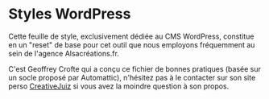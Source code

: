 # Styles WordPress

Cette feuille de style, exclusivement dédiée au CMS WordPress, constitue en un "reset" de base pour cet outil que nous employons fréquemment au sein de l'agence Alsacréations.fr.

C'est Geoffrey Crofte qui a conçu ce fichier de bonnes pratiques (basée sur un socle proposé par Automattic), n'hésitez pas à le contacter sur son site perso [CreativeJuiz](http://www.creativejuiz.fr/) si vous avez la moindre question à son propos.
